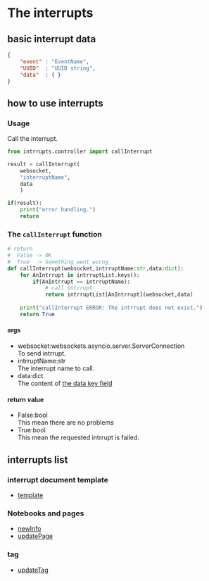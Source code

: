 # The interrupts
## basic interrupt data
```json
{
    "event" : "EventName",
    "UUID"  : "UUID string",
    "data"  : { }
}
```

## how to use interrupts 
### Usage
 Call the interrupt.
```py 
from intrrupts.controller import callInterrupt

result = callInterrupt(
    websocket,
    "interruptName",
    data
    )

if(result):
    print("error handling.")
    return
```

### The `callInterrupt` function
```py
# return 
#  False -> OK
#  True  -> Something went worng
def callInterrupt(websocket,intrruptName:str,data:dict):
    for AnIntrrupt in intrruptList.keys():
        if(AnIntrrupt == intrruptName):
            # call intrrupt
            return intrruptList[AnIntrrupt](websocket,data)        
    
    print("callInterrupt ERROR: The intrrupt does not exist.")
    return True
```

#### args
- websocket:websockets.asyncio.server.ServerConnection   
 To send intrrupt.
- intrruptName:str  
 The interrupt name to call.
- data:dict   
 The content of [the data key field](#basic-interrupt-data) 

#### return value
- False:bool  
 This mean there are no problems
- True:bool  
 This mean the requested intrrupt is failed.

## interrupts list
### interrupt document template
- [template](./template.md)
### Notebooks and pages
- [newInfo](./newInfo.md)
- [updatePage](./updatePage.md)
### tag
- [updateTag](./updateTag.md)




